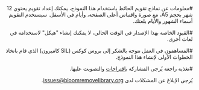 <div dir="rtl">
#معلومات عن نماذج تقويم الحائط
باستخدام هذا النموذج، يمكنك إعداد تقويم يحتوي 12 شهر بحجم A5، مع صورة واقتباس أعلى الصفحة، وأيام في الأسفل. سيستخدم التقويم أسماء الشهور والأيام بلغتك. 

#القيود الخاصة بهذا الإصدار
في الوقت الحالي، لا يمكنك إنشاء "هيكل" لاستخدامه في لغات أخرى.

#المساهمون في العمل
نتوجه بالشكر إلى بروس كوكس (SIL كاميرون) الذي قام باتخاذ الخطوات الأولى لإنشاء هذا النموذج.

#تغذية راجعة
يُرجى المشاركة [باقتراحات](http://bloomlibrary.org/suggestions) والتصويت عليها.

يُرجى الإبلاغ عن المشكلات لدى [issues@bloomremovelibrary.org](mailto:issues@bloomremovelibrary.org?subject=Wall&nbsp;Calendar&nbsp;Problem).
